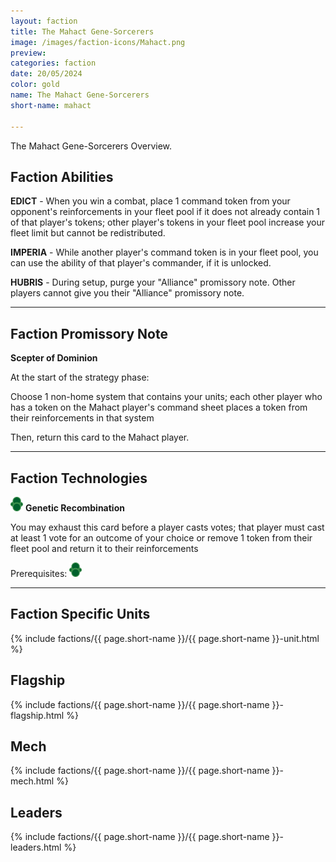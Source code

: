 ```yaml
---
layout: faction
title: The Mahact Gene-Sorcerers
image: /images/faction-icons/Mahact.png
preview: 
categories: faction
date: 20/05/2024
color: gold
name: The Mahact Gene-Sorcerers
short-name: mahact

---
```

The Mahact Gene-Sorcerers Overview.
## Faction Abilities
**EDICT** - When you win a combat, place 1 command token from your opponent's reinforcements in your fleet pool if it does not already contain 1 of that player's tokens; other player's tokens in your fleet pool increase your fleet limit but cannot be redistributed.

**IMPERIA** - While another player's command token is in your fleet pool, you can use the ability of that player's commander, if it is unlocked.

**HUBRIS** - During setup, purge your "Alliance" promissory note. Other players cannot give you their "Alliance" promissory note.

___

## Faction Promissory Note
**Scepter of Dominion** 

At the start of the strategy phase:

Choose 1 non-home system that contains your units; each other player who has a token on the Mahact player's command sheet places a token from their reinforcements in that system

Then, return this card to the Mahact player.

___

## Faction Technologies
![](/images/tech-icon/tech_biotic.png) **Genetic Recombination**

You may exhaust this card before a player casts votes; that player must cast at least 1 vote for an outcome of your choice or remove 1 token from their fleet pool and return it to their reinforcements

Prerequisites: ![](/images/tech-icon/tech_biotic.png)

___

## Faction Specific Units

{% include factions/{{ page.short-name }}/{{ page.short-name }}-unit.html %}

## Flagship

 {% include factions/{{ page.short-name }}/{{ page.short-name }}-flagship.html %}

## Mech

 {% include factions/{{ page.short-name }}/{{ page.short-name }}-mech.html %}

## Leaders

 {% include factions/{{ page.short-name }}/{{ page.short-name }}-leaders.html %}